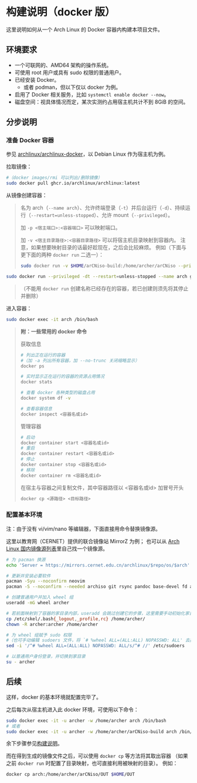 # 构建说明（docker 版）
这里说明如何从一个 Arch Linux 的 Docker 容器内构建本项目文件。

## 环境要求

- 一个可联网的、AMD64 架构的操作系统。
- 可使用 root 用户或具有 sudo 权限的普通用户。
- 已经安装 Docker。
  - 或者 podman，但以下仅以 docker 为例。
- 启用了 Docker 相关服务，比如 `systemctl enable docker --now`。
- 磁盘空间：视具体情况而定，某次实测约占用宿主机共计不到 8GiB 的空间。

## 分步说明

### 准备 Docker 容器
参见 [archlinux/archlinux-docker](https://github.com/archlinux/archlinux-docker)，以 Debian Linux 作为宿主机为例。

拉取镜像：
```bash
#（docker images/rmi 可以列出/删除镜像）
sudo docker pull ghcr.io/archlinux/archlinux:latest
```
从镜像创建容器：
> 名为 arch（`--name arch`）、允许终端登录（`-t`）并后台运行（`-d`）、持续运行（`--restart=unless-stopped`）、允许 mount（`--privileged`）。
>
> 加 `-p <宿主端口>:<容器端口>` 可以映射端口。
>
> 加 `-v <宿主目录路径>:<容器目录路径>` 可以将宿主机目录映射到容器内。
> 注意，如果想要映射目录的话最好趁现在，之后会比较麻烦。
> 例如（下面与更下面的两种 `docker run` 二选一）：
> ```bash
> sudo docker run -v $HOME/arCNiso-build:/home/archer/arCNiso --privileged -dt --restart=unless-stopped --name arch ghcr.io/archlinux/archlinux:latest
> ```

```bash
sudo docker run --privileged -dt --restart=unless-stopped --name arch ghcr.io/archlinux/archlinux:latest
```

> （不能用 `docker run` 创建名称已经存在的容器，若已创建则须先将其停止并删除）

进入容器：
```bash
sudo docker exec -it arch /bin/bash
```

> **附：一些常用的 docker 命令**
> 
> 获取信息
> ```bash
> # 列出正在运行的容器
> #（加 -a 列出所有容器，加 --no-trunc 关闭缩略显示）
> docker ps
> 
> # 实时显示正在运行的容器的资源占用情况
> docker stats
> 
> # 查看 docker 各种类型的磁盘占用
> docker system df -v
> 
> # 查看容器信息
> docker inspect <容器名或id>
> ```
> 管理容器
> ```bash
> # 启动
> docker container start <容器名或id>
> # 重启
> docker container restart <容器名或id>
> # 停止
> docker container stop <容器名或id>
> # 移除
> docker container rm <容器名或id>
> ```
> 在宿主与容器之间复制文件，其中容器路径以 <容器名或id> 加冒号开头
> ```bash
> docker cp <源路径> <目标路径>
> ```

### 配置基本环境

注：由于没有 vi/vim/nano 等编辑器，下面直接用命令替换镜像源。

这里以教育网（CERNET）提供的联合镜像站 MirrorZ 为例；
也可以从 [Arch Linux 国内镜像源列表](https://archlinux.org/mirrorlist/?country=CN&protocol=https&ip_version=4&use_mirror_status=on)里自己找一个镜像源。
```bash
# 为 pacman 换源
echo 'Server = https://mirrors.cernet.edu.cn/archlinux/$repo/os/$arch' >/etc/pacman.d/mirrorlist

# 更新并安装必要软件
pacman -Syu --noconfirm neovim
pacman -S --noconfirm --needed archiso git rsync pandoc base-devel fd asp cmake less sudo

# 创建普通用户并加入 wheel 组
useradd -mG wheel archer

# 若前面映射到了容器的家目录内部，useradd 会跳过创建它的步骤，这里需要手动初始化家目录
cp /etc/skel/.bash{_logout,_profile,rc} /home/archer/
chown -R archer:archer /home/archer

# 为 wheel 组赋予 sudo 权限
#（也可手动编辑 sudoers 文件，将 `# %wheel ALL=(ALL:ALL) NOPASSWD: ALL' 去掉注释）
sed -i '/^# %wheel ALL=(ALL:ALL) NOPASSWD: ALL/s/^# //' /etc/sudoers

# 以普通用户身份登录，并切换到家目录
su - archer 
```

## 后续
这样，docker 的基本环境就配置完毕了。

之后每次从宿主机进入此 docker 环境，可使用以下命令：
```bash
sudo docker exec -it -u archer -w /home/archer arch /bin/bash
# 或者
sudo docker exec -it -u archer -w /home/archer/arCNiso-build arch /bin/bash
```
余下步骤参见[构建说明](./BUILD.md)。

而在得到生成的镜像文件之后，可以使用 `docker cp` 等方法将其取出容器
（如果之前 `docker run` 时配置了目录映射，也可直接利用被映射的目录）。
例如：
```bash
docker cp arch:/home/archer/arCNiso/OUT $HOME/OUT
```
